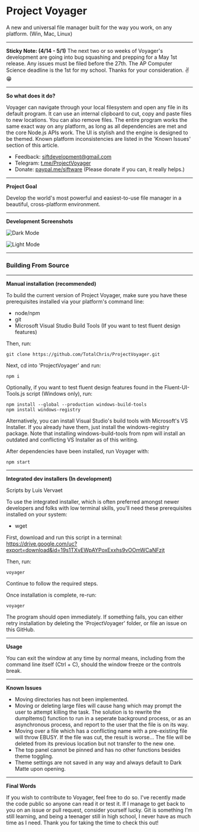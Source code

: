 # Project Voyager
A new and universal file manager built for the way you work, on any platform. (Win, Mac, Linux)

***
**Sticky Note: (4/14 - 5/1)**
The next two or so weeks of Voyager's development are going into bug squashing and prepping for a May 1st release. Any issues must be filed before the 27th. The AP Computer Science deadline is the 1st for my school. Thanks for your consideration. ✌😁

***
**So what does it do?**

Voyager can navigate through your local filesystem and open any file in its default program. It can use an internal clipboard to cut, copy and paste files to new locations. You can also remove files. The entire program works the same exact way on any platform, as long as all dependencies are met and the core Node.js APIs work. The UI is stylish and the engine is designed to be themed. Known platform inconsistencies are listed in the 'Known Issues' section of this article.

* Feedback: siftdevelopment@gmail.com
* Telegram: [t.me/ProjectVoyager](https://t.me/ProjectVoyager)
* Donate: [paypal.me/siftware](https://paypal.me/siftware)
(Please donate if you can, it really helps.)

***
**Project Goal**

Develop the world's most powerful and easiest-to-use file manager in a beautiful, cross-platform environment.

***
**Development Screenshots**

![Dark Mode](https://github.com/TotalChris/ProjectVoyager/blob/master/bin/scr/dark.png?raw=true "Voyager in a beautiful dark mode")

![Light Mode](https://github.com/TotalChris/ProjectVoyager/blob/master/bin/scr/light.png?raw=true "Voyager in an eye-searing (but elegant) light mode")

***
### Building From Source
***

**Manual installation (recommended)**

To build the current version of Project Voyager, make sure you have these prerequisites installed via your platform's command line:

* node/npm
* git
* Microsoft Visual Studio Build Tools (If you want to test fluent design features)

Then, run:

```
git clone https://github.com/TotalChris/ProjectVoyager.git
```

Next, cd into 'ProjectVoyager' and run:

```
npm i
```

Optionally, if you want to test fluent design features found in the Fluent-UI-Tools.js script (Windows only), run:

```
npm install --global --production windows-build-tools
npm install windows-registry
```

Alternatively, you can install Visual Studio's build tools with Microsoft's VS Installer. If you already have them, just install the windows-registry package. Note that installing windows-build-tools from npm will install an outdated and conflicting VS Installer as of this writing.

After dependencies have been installed, run Voyager with:

```
npm start
```

***
**Integrated dev installers (In development)**

Scripts by Luis Vervaet

To use the integrated installer, which is often preferred amongst newer developers and folks with low terminal skills, you'll need these prerequisites installed on your system:

* wget

First, download and run this script in a terminal:
https://drive.google.com/uc?export=download&id=19s1TXvEWpAYPoxExxhs9vOOmWCaNFzjt

Then, run:

```
voyager
```

Continue to follow the required steps.

Once installation is complete, re-run:

```
voyager
```

The program should open immediately. If something fails, you can either retry installation by deleting the 'ProjectVoyager' folder, or file an issue on this GitHub.
***

**Usage**

You can exit the window at any time by normal means, including from the command line itself (Ctrl + C), should the window freeze or the controls break.

***
**Known Issues**

- Moving directories has not been implemented.
- Moving or deleting large files will cause hang which may prompt the user to attempt killing the task. The solution is to rewrite the dumpItems() function to run in a seperate background process, or as an asynchronous process, and report to the user that the file is on its way.
- Moving over a file which has a conflicting name with a pre-existing file will throw EBUSY. If the    file was cut, the result is worse... The file will be deleted from its previous location but not transfer to the new one.
- The top panel cannot be pinned and has no other functions besides theme toggling.
- Theme settings are not saved in any way and always default to Dark Matte upon opening.

***
**Final Words**

If you wish to contribute to Voyager, feel free to do so. I've recently made the code public so anyone can read it or test it. If I manage to get back to you on an issue or pull request, consider yourself lucky. Git is something I'm still learning, and being a teenager still in high school, I never have as much time as I need. Thank you for taking the time to check this out!

